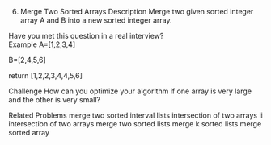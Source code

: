 6. Merge Two Sorted Arrays
Description
Merge two given sorted integer array A and B into a new sorted integer array.

Have you met this question in a real interview?  
Example
A=[1,2,3,4]

B=[2,4,5,6]

return [1,2,2,3,4,4,5,6]

Challenge
How can you optimize your algorithm if one array is very large and the other is very small?

Related Problems
merge two sorted interval lists
intersection of two arrays ii
intersection of two arrays
merge two sorted lists
merge k sorted lists
merge sorted array

